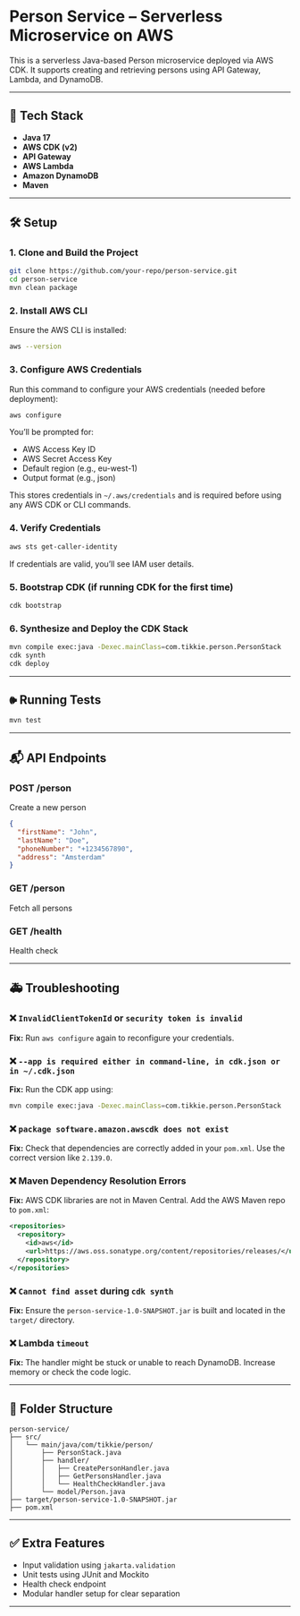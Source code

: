 # Person Service – Serverless Microservice on AWS

This is a serverless Java-based Person microservice deployed via AWS CDK. It supports creating and retrieving persons using API Gateway, Lambda, and DynamoDB.

---

## 📆 Tech Stack
- **Java 17**
- **AWS CDK (v2)**
- **API Gateway**
- **AWS Lambda**
- **Amazon DynamoDB**
- **Maven**

---

## 🛠️ Setup

### 1. Clone and Build the Project
```bash
git clone https://github.com/your-repo/person-service.git
cd person-service
mvn clean package
```

### 2. Install AWS CLI
Ensure the AWS CLI is installed:
```bash
aws --version
```

### 3. Configure AWS Credentials
Run this command to configure your AWS credentials (needed before deployment):
```bash
aws configure
```
You’ll be prompted for:
- AWS Access Key ID
- AWS Secret Access Key
- Default region (e.g., eu-west-1)
- Output format (e.g., json)

This stores credentials in `~/.aws/credentials` and is required before using any AWS CDK or CLI commands.

### 4. Verify Credentials
```bash
aws sts get-caller-identity
```
If credentials are valid, you’ll see IAM user details.

### 5. Bootstrap CDK (if running CDK for the first time)
```bash
cdk bootstrap
```

### 6. Synthesize and Deploy the CDK Stack
```bash
mvn compile exec:java -Dexec.mainClass=com.tikkie.person.PersonStack
cdk synth
cdk deploy
```

---

## 🕪️ Running Tests
```bash
mvn test
```

---

## 📬 API Endpoints

### POST /person
Create a new person
```json
{
  "firstName": "John",
  "lastName": "Doe",
  "phoneNumber": "+1234567890",
  "address": "Amsterdam"
}
```

### GET /person
Fetch all persons

### GET /health
Health check

---

## 🚑 Troubleshooting

### ❌ `InvalidClientTokenId` or `security token is invalid`
**Fix:** Run `aws configure` again to reconfigure your credentials.

### ❌ `--app is required either in command-line, in cdk.json or in ~/.cdk.json`
**Fix:** Run the CDK app using:
```bash
mvn compile exec:java -Dexec.mainClass=com.tikkie.person.PersonStack
```

### ❌ `package software.amazon.awscdk does not exist`
**Fix:** Check that dependencies are correctly added in your `pom.xml`. Use the correct version like `2.139.0`.

### ❌ Maven Dependency Resolution Errors
**Fix:** AWS CDK libraries are not in Maven Central. Add the AWS Maven repo to `pom.xml`:
```xml
<repositories>
  <repository>
    <id>aws</id>
    <url>https://aws.oss.sonatype.org/content/repositories/releases/</url>
  </repository>
</repositories>
```

### ❌ `Cannot find asset` during `cdk synth`
**Fix:** Ensure the `person-service-1.0-SNAPSHOT.jar` is built and located in the `target/` directory.

### ❌ Lambda `timeout`
**Fix:** The handler might be stuck or unable to reach DynamoDB. Increase memory or check the code logic.

---

## 📁 Folder Structure
```
person-service/
├── src/
│   └── main/java/com/tikkie/person/
│       ├── PersonStack.java
│       ├── handler/
│       │   ├── CreatePersonHandler.java
│       │   ├── GetPersonsHandler.java
│       │   └── HealthCheckHandler.java
│       └── model/Person.java
├── target/person-service-1.0-SNAPSHOT.jar
├── pom.xml
```

---

## ✅ Extra Features
- Input validation using `jakarta.validation`
- Unit tests using JUnit and Mockito
- Health check endpoint
- Modular handler setup for clear separation

---
